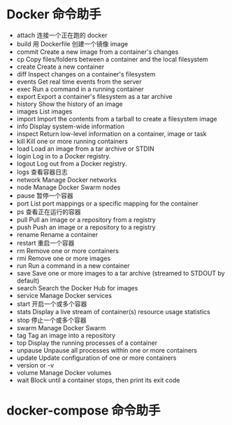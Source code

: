 # Docker 命令助手

- attach   连接一个正在跑的 docker
- build    用 Dockerfile 创建一个镜像 image
- commit    Create a new image from a container's changes
- cp        Copy files/folders between a container and the local filesystem
- create    Create a new container
- diff      Inspect changes on a container's filesystem
- events    Get real time events from the server
- exec      Run a command in a running container
- export    Export a container's filesystem as a tar archive
- history   Show the history of an image
- images    List images
- import    Import the contents from a tarball to create a filesystem image
- info      Display system-wide information
- inspect   Return low-level information on a container, image or task
- kill      Kill one or more running containers
- load      Load an image from a tar archive or STDIN
- login     Log in to a Docker registry.
- logout    Log out from a Docker registry.
- logs      查看容器日志
- network   Manage Docker networks
- node      Manage Docker Swarm nodes
- pause     暂停一个容器
- port      List port mappings or a specific mapping for the container
- ps        查看正在运行的容器
- pull      Pull an image or a repository from a registry
- push      Push an image or a repository to a registry
- rename    Rename a container
- restart   重启一个容器
- rm        Remove one or more containers
- rmi       Remove one or more images
- run       Run a command in a new container
- save      Save one or more images to a tar archive (streamed to STDOUT by default)
- search    Search the Docker Hub for images
- service   Manage Docker services
- start     开启一个或多个容器
- stats     Display a live stream of container(s) resource usage statistics
- stop      停止一个或多个容器
- swarm     Manage Docker Swarm
- tag       Tag an image into a repository
- top       Display the running processes of a container
- unpause   Unpause all processes within one or more containers
- update    Update configuration of one or more containers
- version   or -v
- volume    Manage Docker volumes
- wait      Block until a container stops, then print its exit code

# docker-compose 命令助手


